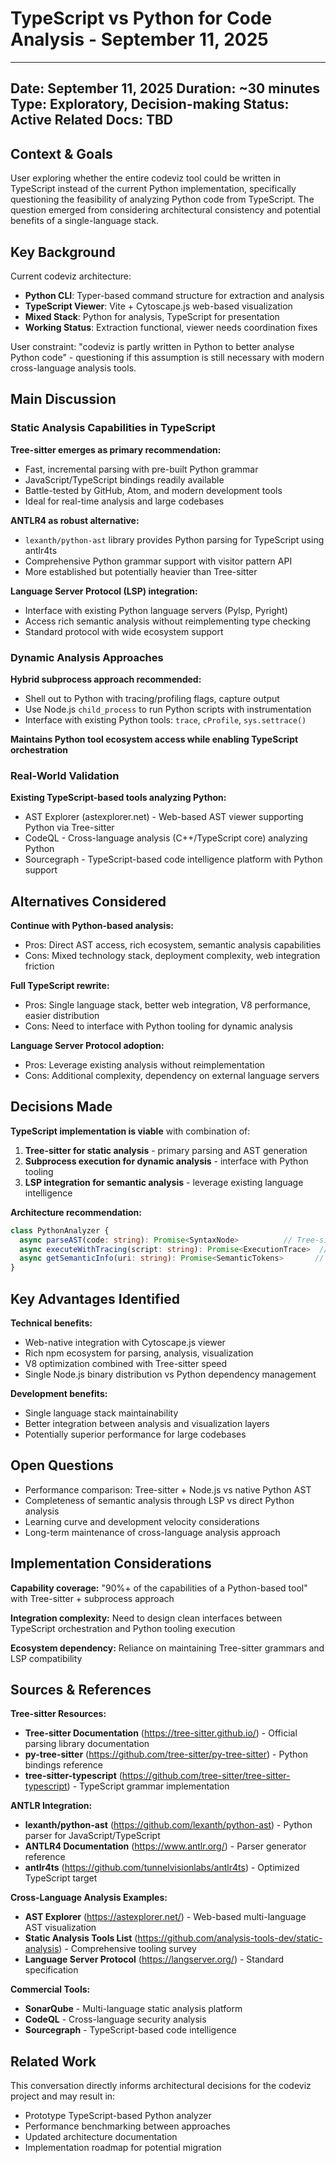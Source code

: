 # TypeScript vs Python for Code Analysis - September 11, 2025

---
Date: September 11, 2025
Duration: ~30 minutes
Type: Exploratory, Decision-making
Status: Active
Related Docs: TBD
---

## Context & Goals

User exploring whether the entire codeviz tool could be written in TypeScript instead of the current Python implementation, specifically questioning the feasibility of analyzing Python code from TypeScript. The question emerged from considering architectural consistency and potential benefits of a single-language stack.

## Key Background

Current codeviz architecture:
- **Python CLI**: Typer-based command structure for extraction and analysis
- **TypeScript Viewer**: Vite + Cytoscape.js web-based visualization
- **Mixed Stack**: Python for analysis, TypeScript for presentation
- **Working Status**: Extraction functional, viewer needs coordination fixes

User constraint: "codeviz is partly written in Python to better analyse Python code" - questioning if this assumption is still necessary with modern cross-language analysis tools.

## Main Discussion

### Static Analysis Capabilities in TypeScript

**Tree-sitter emerges as primary recommendation:**
- Fast, incremental parsing with pre-built Python grammar
- JavaScript/TypeScript bindings readily available
- Battle-tested by GitHub, Atom, and modern development tools
- Ideal for real-time analysis and large codebases

**ANTLR4 as robust alternative:**
- `lexanth/python-ast` library provides Python parsing for TypeScript using antlr4ts
- Comprehensive Python grammar support with visitor pattern API
- More established but potentially heavier than Tree-sitter

**Language Server Protocol (LSP) integration:**
- Interface with existing Python language servers (Pylsp, Pyright)
- Access rich semantic analysis without reimplementing type checking
- Standard protocol with wide ecosystem support

### Dynamic Analysis Approaches

**Hybrid subprocess approach recommended:**
- Shell out to Python with tracing/profiling flags, capture output
- Use Node.js `child_process` to run Python scripts with instrumentation
- Interface with existing Python tools: `trace`, `cProfile`, `sys.settrace()`

**Maintains Python tool ecosystem access while enabling TypeScript orchestration**

### Real-World Validation

**Existing TypeScript-based tools analyzing Python:**
- AST Explorer (astexplorer.net) - Web-based AST viewer supporting Python via Tree-sitter
- CodeQL - Cross-language analysis (C++/TypeScript core) analyzing Python
- Sourcegraph - TypeScript-based code intelligence platform with Python support

## Alternatives Considered

**Continue with Python-based analysis:**
- Pros: Direct AST access, rich ecosystem, semantic analysis capabilities
- Cons: Mixed technology stack, deployment complexity, web integration friction

**Full TypeScript rewrite:**
- Pros: Single language stack, better web integration, V8 performance, easier distribution
- Cons: Need to interface with Python tooling for dynamic analysis

**Language Server Protocol adoption:**
- Pros: Leverage existing analysis without reimplementation
- Cons: Additional complexity, dependency on external language servers

## Decisions Made

**TypeScript implementation is viable** with combination of:
1. **Tree-sitter for static analysis** - primary parsing and AST generation
2. **Subprocess execution for dynamic analysis** - interface with Python tooling
3. **LSP integration for semantic analysis** - leverage existing language intelligence

**Architecture recommendation:**
```typescript
class PythonAnalyzer {
  async parseAST(code: string): Promise<SyntaxNode>          // Tree-sitter
  async executeWithTracing(script: string): Promise<ExecutionTrace>  // subprocess
  async getSemanticInfo(uri: string): Promise<SemanticTokens>       // LSP
}
```

## Key Advantages Identified

**Technical benefits:**
- Web-native integration with Cytoscape.js viewer
- Rich npm ecosystem for parsing, analysis, visualization
- V8 optimization combined with Tree-sitter speed
- Single Node.js binary distribution vs Python dependency management

**Development benefits:**
- Single language stack maintainability
- Better integration between analysis and visualization layers
- Potentially superior performance for large codebases

## Open Questions

- Performance comparison: Tree-sitter + Node.js vs native Python AST
- Completeness of semantic analysis through LSP vs direct Python analysis
- Learning curve and development velocity considerations
- Long-term maintenance of cross-language analysis approach

## Implementation Considerations

**Capability coverage:** "90%+ of the capabilities of a Python-based tool" with Tree-sitter + subprocess approach

**Integration complexity:** Need to design clean interfaces between TypeScript orchestration and Python tooling execution

**Ecosystem dependency:** Reliance on maintaining Tree-sitter grammars and LSP compatibility

## Sources & References

**Tree-sitter Resources:**
- **Tree-sitter Documentation** (https://tree-sitter.github.io/) - Official parsing library documentation
- **py-tree-sitter** (https://github.com/tree-sitter/py-tree-sitter) - Python bindings reference
- **tree-sitter-typescript** (https://github.com/tree-sitter/tree-sitter-typescript) - TypeScript grammar implementation

**ANTLR Integration:**
- **lexanth/python-ast** (https://github.com/lexanth/python-ast) - Python parser for JavaScript/TypeScript
- **ANTLR4 Documentation** (https://www.antlr.org/) - Parser generator reference
- **antlr4ts** (https://github.com/tunnelvisionlabs/antlr4ts) - Optimized TypeScript target

**Cross-Language Analysis Examples:**
- **AST Explorer** (https://astexplorer.net/) - Web-based multi-language AST visualization
- **Static Analysis Tools List** (https://github.com/analysis-tools-dev/static-analysis) - Comprehensive tooling survey
- **Language Server Protocol** (https://langserver.org/) - Standard specification

**Commercial Tools:**
- **SonarQube** - Multi-language static analysis platform
- **CodeQL** - Cross-language security analysis
- **Sourcegraph** - TypeScript-based code intelligence

## Related Work

This conversation directly informs architectural decisions for the codeviz project and may result in:
- Prototype TypeScript-based Python analyzer
- Performance benchmarking between approaches  
- Updated architecture documentation
- Implementation roadmap for potential migration